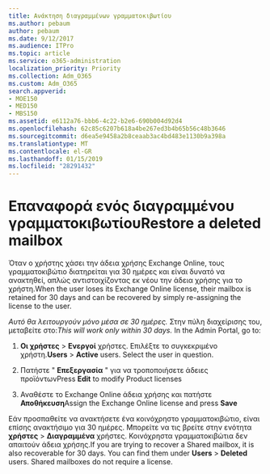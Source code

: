 ```yaml
---
title: Ανάκτηση διαγραμμένων γραμματοκιβωτίου
ms.author: pebaum
author: pebaum
ms.date: 9/12/2017
ms.audience: ITPro
ms.topic: article
ms.service: o365-administration
localization_priority: Priority
ms.collection: Adm_O365
ms.custom: Adm_O365
search.appverid:
- MOE150
- MED150
- MBS150
ms.assetid: e6112a76-bbb6-4c22-b2e6-690b004d92d4
ms.openlocfilehash: 62c85c6207b618a4be267ed3b4b65b56c48b3646
ms.sourcegitcommit: d6ea5e9458a2b8ceaab3ac4bd483e1130b9a398a
ms.translationtype: MT
ms.contentlocale: el-GR
ms.lasthandoff: 01/15/2019
ms.locfileid: "28291432"
---
```

# <a name="restore-a-deleted-mailbox"></a><span data-ttu-id="8149c-102">Επαναφορά ενός διαγραμμένου γραμματοκιβωτίου</span><span class="sxs-lookup"><span data-stu-id="8149c-102">Restore a deleted mailbox</span></span>

<span data-ttu-id="8149c-103">Όταν ο χρήστης χάσει την άδεια χρήσης Exchange Online, τους γραμματοκιβώτιο διατηρείται για 30 ημέρες και είναι δυνατό να ανακτηθεί, απλώς αντιστοιχίζοντας εκ νέου την άδεια χρήσης για το χρήστη.</span><span class="sxs-lookup"><span data-stu-id="8149c-103">When the user loses its Exchange Online license, their mailbox is retained for 30 days and can be recovered by simply re-assigning the license to the user.</span></span>
  
 <span data-ttu-id="8149c-p101">*Αυτό θα λειτουργούν μόνο μέσα σε 30 ημέρες.*  Στην πύλη διαχείρισης του, μεταβείτε στο:</span><span class="sxs-lookup"><span data-stu-id="8149c-p101">*This will work only within 30 days.*  In the Admin Portal, go to:</span></span> 
  
1. <span data-ttu-id="8149c-p102">**Οι χρήστες** \> **Ενεργοί** χρήστες. Επιλέξτε το συγκεκριμένο χρήστη.</span><span class="sxs-lookup"><span data-stu-id="8149c-p102">**Users** \> **Active** users. Select the user in question.</span></span> 
    
2. <span data-ttu-id="8149c-108">Πατήστε " **Επεξεργασία** " για να τροποποιήσετε άδειες προϊόντων</span><span class="sxs-lookup"><span data-stu-id="8149c-108">Press **Edit** to modify Product licenses</span></span> 
    
3. <span data-ttu-id="8149c-109">Αναθέστε το Exchange Online άδεια χρήσης και πατήστε **Αποθήκευση**</span><span class="sxs-lookup"><span data-stu-id="8149c-109">Assign the Exchange Online license and press **Save**</span></span>
    
<span data-ttu-id="8149c-p103">Εάν προσπαθείτε να ανακτήσετε ένα κοινόχρηστο γραμματοκιβώτιο, είναι επίσης ανακτήσιμο για 30 ημέρες. Μπορείτε να τις βρείτε στην ενότητα **χρήστες** \> **Διαγραμμένα** χρήστες. Κοινόχρηστα γραμματοκιβώτια δεν απαιτούν άδεια χρήσης.</span><span class="sxs-lookup"><span data-stu-id="8149c-p103">If you are trying to recover a Shared mailbox, it is also recoverable for 30 days. You can find them under **Users** \> **Deleted** users. Shared mailboxes do not require a license.</span></span> 
  

